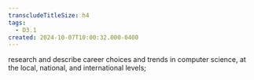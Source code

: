 ```yaml
---
transcludeTitleSize: h4
tags:
  - D3.1
created: 2024-10-07T10:00:32.000-0400
---
```

research and describe career choices and trends in computer science, at the local, national, and international levels;